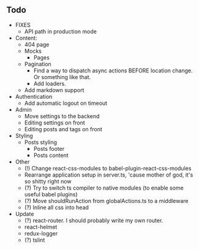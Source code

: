 ## Todo
- FIXES
    - API path in production mode
- Content:
    - 404 page
    - Mocks
        - Pages
    - Pagination
        - Find a way to dispatch async actions BEFORE location change. Or something like that.
        - Add loaders.
    - Add markdown support
- Authentication
    - Add automatic logout on timeout
- Admin
    - Move settings to the backend
    - Editing settings on front
    - Editing posts and tags on front
- Styling
    - Posts styling
        - Posts footer
        - Posts content
- Other
    - (!) Change react-css-modules to babel-plugin-react-css-modules
    - Rearrange application setup in server.ts, 'cause mother of god, it's so shitty right now
    - (?) Try to switch ts compiler to native modules (to enable some useful babel plugins)
    - (?) Move shouldRunAction from globalActions.ts to a middleware
    - (?) Inline all css into head
- Update
    - (?) react-router. I should probably write my own router.
    - react-helmet
    - redux-logger
    - (?) tslint

